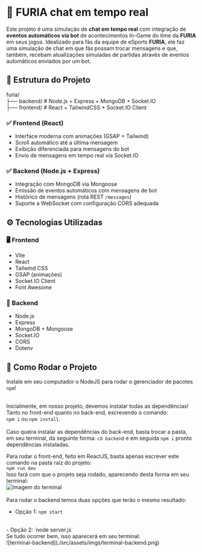 # 🤖 FURIA chat em tempo real

Este projeto é uma simulação de **chat em tempo real** com integração de **eventos automáticos via bot** de acontecimentos In-Game do time da **FURIA** em seus jogos. Idealizado para fãs da equipe de eSports **FURIA**, ele faz uma simulação de chat em que fãs possam trocar mensagens e que, também, recebam atualizações simuladas de partidas através de eventos automáticos enviados por um bot.



## 📁 Estrutura do Projeto
furia/ 
<br>├── backend/ # Node.js + Express + MongoDB + Socket.IO 
<br>├── frontend/ # React + TailwindCSS + Socket.IO Client

### ✅ Frontend (React)
- Interface moderna com animações (GSAP + Tailwind)
- Scroll automático até a última mensagem
- Exibição diferenciada para mensagens do bot
- Envio de mensagens em tempo real via Socket.IO

### ✅ Backend (Node.js + Express)
- Integração com MongoDB via Mongoose
- Emissão de eventos automáticos com mensagens de bot
- Histórico de mensagens (rota REST `/messages`)
- Suporte a WebSocket com configuração CORS adequada


## ⚙️ Tecnologias Utilizadas

### 🖥️ Frontend
- Vite
- React
- Tailwind CSS
- GSAP (animações)
- Socket.IO Client
- Font Awesome

### 🧠 Backend
- Node.js
- Express
- MongoDB + Mongoose
- Socket.IO
- CORS
- Dotenv

## 🔧 Como Rodar o Projeto

Instale em seu computador o NodeJS para rodar o gerenciador de pacotes `npm`!<br><br>

Inicialmente, em nosso projeto, devemos instalar todas as dependências! Tanto no front-end quanto no back-end, escrevendo o comando: <br>
`npm i` ou `npm install`. 
<br><br>Caso queira instalar as dependências do back-end, basta trocar a pasta, em seu terminal, da seguinte forma: `cd backend` e em seguida `npm i` pronto dependências instaladas.

Para rodar o front-end, feito em ReactJS, basta apenas escrever este comando na pasta raiz do projeto: <br>
```npm run dev``` 
<br>Isso fará com que o projeto seja rodado, aparecendo desta forma em seu terminal: 
<br>
![Imagem do terminal](./src/assets/imgs/terminal.png)
<br><br>
Para rodar o backend temos duas opções que terão o mesmo resultado:<br>
- Opção 1: `npm start`
<br>
- Opção 2: `node server.js`
<br>
Se tudo ocorrer bem, isso aparecerá em seu terminal:
<br>
![terminal-backend](./src/assets/imgs/terminal-backend.png)